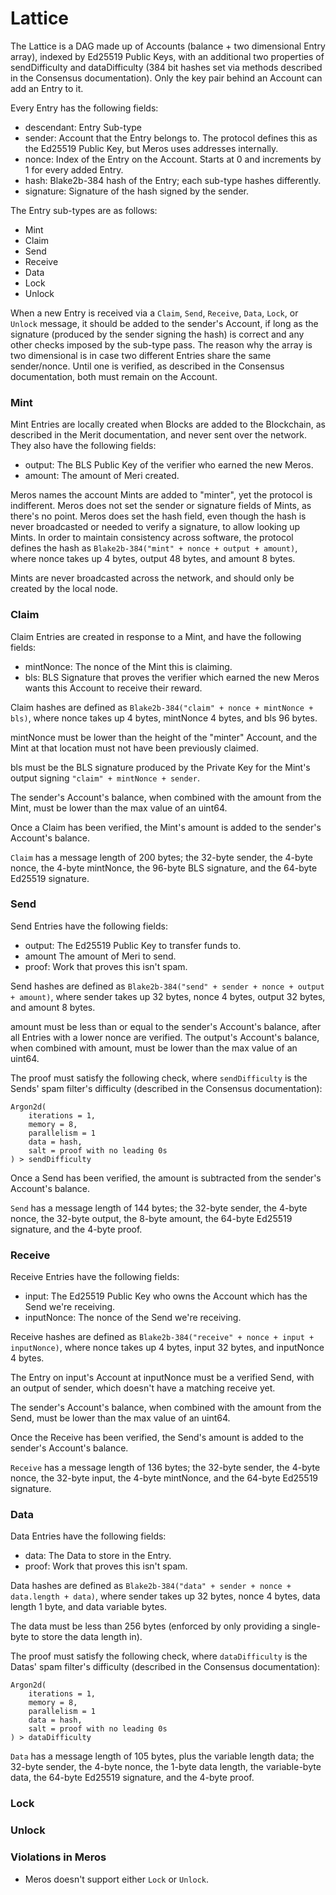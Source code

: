 # Lattice

The Lattice is a DAG made up of Accounts (balance + two dimensional Entry array), indexed by Ed25519 Public Keys, with an additional two properties of sendDifficulty and dataDifficulty (384 bit hashes set via methods described in the Consensus documentation). Only the key pair behind an Account can add an Entry to it.

Every Entry has the following fields:

- descendant: Entry Sub-type
- sender: Account that the Entry belongs to. The protocol defines this as the Ed25519 Public Key, but Meros uses addresses internally.
- nonce: Index of the Entry on the Account. Starts at 0 and increments by 1 for every added Entry.
- hash: Blake2b-384 hash of the Entry; each sub-type hashes differently.
- signature: Signature of the hash signed by the sender.

The Entry sub-types are as follows:

- Mint
- Claim
- Send
- Receive
- Data
- Lock
- Unlock

When a new Entry is received via a `Claim`, `Send`, `Receive`, `Data`, `Lock`, or `Unlock` message, it should be added to the sender's Account, if long as the signature (produced by the sender signing the hash) is correct and any other checks imposed by the sub-type pass. The reason why the array is two dimensional is in case two different Entries share the same sender/nonce. Until one is verified, as described in the Consensus documentation, both must remain on the Account.

### Mint

Mint Entries are locally created when Blocks are added to the Blockchain, as described in the Merit documentation, and never sent over the network. They also have the following fields:

- output: The BLS Public Key of the verifier who earned the new Meros.
- amount: The amount of Meri created.

Meros names the account Mints are added to "minter", yet the protocol is indifferent. Meros does not set the sender or signature fields of Mints, as there's no point. Meros does set the hash field, even though the hash is never broadcasted or needed to verify a signature, to allow looking up Mints. In order to maintain consistency across software, the protocol defines the hash as `Blake2b-384("mint" + nonce + output + amount)`, where nonce takes up 4 bytes, output 48 bytes, and amount 8 bytes.

Mints are never broadcasted across the network, and should only be created by the local node.

### Claim

Claim Entries are created in response to a Mint, and have the following fields:

- mintNonce: The nonce of the Mint this is claiming.
- bls: BLS Signature that proves the verifier which earned the new Meros wants this Account to receive their reward.

Claim hashes are defined as `Blake2b-384("claim" + nonce + mintNonce + bls)`, where nonce takes up 4 bytes, mintNonce 4 bytes, and bls 96 bytes.

mintNonce must be lower than the height of the "minter" Account, and the Mint at that location must not have been previously claimed.

bls must be the BLS signature produced by the Private Key for the Mint's output signing `"claim" + mintNonce + sender`.

The sender's Account's balance, when combined with the amount from the Mint, must be lower than the max value of an uint64.

Once a Claim has been verified, the Mint's amount is added to the sender's Account's balance.

`Claim` has a message length of 200 bytes; the 32-byte sender, the 4-byte nonce, the 4-byte mintNonce, the 96-byte BLS signature, and the 64-byte Ed25519 signature.

### Send

Send Entries have the following fields:

- output: The Ed25519 Public Key to transfer funds to.
- amount The amount of Meri to send.
- proof: Work that proves this isn't spam.

Send hashes are defined as `Blake2b-384("send" + sender + nonce + output + amount)`, where sender takes up 32 bytes, nonce 4 bytes, output 32 bytes, and amount 8 bytes.

amount must be less than or equal to the sender's Account's balance, after all Entries with a lower nonce are verified. The output's Account's balance, when combined with amount, must be lower than the max value of an uint64.

The proof must satisfy the following check, where `sendDifficulty` is the Sends' spam filter's difficulty (described in the Consensus documentation):

```
Argon2d(
    iterations = 1,
    memory = 8,
    parallelism = 1
    data = hash,
    salt = proof with no leading 0s
) > sendDifficulty
```

Once a Send has been verified, the amount is subtracted from the sender's Account's balance.

`Send` has a message length of 144 bytes; the 32-byte sender, the 4-byte nonce, the 32-byte output, the 8-byte amount, the 64-byte Ed25519 signature, and the 4-byte proof.

### Receive

Receive Entries have the following fields:

- input: The Ed25519 Public Key who owns the Account which has the Send we're receiving.
- inputNonce: The nonce of the Send we're receiving.

Receive hashes are defined as `Blake2b-384("receive" + nonce + input + inputNonce)`, where nonce takes up 4 bytes, input 32 bytes, and inputNonce 4 bytes.

The Entry on input's Account at inputNonce must be a verified Send, with an output of sender, which doesn't have a matching receive yet.

The sender's Account's balance, when combined with the amount from the Send, must be lower than the max value of an uint64.

Once the Receive has been verified, the Send's amount is added to the sender's Account's balance.

`Receive` has a message length of 136 bytes; the 32-byte sender, the 4-byte nonce, the 32-byte input, the 4-byte mintNonce, and the 64-byte Ed25519 signature.

### Data

Data Entries have the following fields:

- data: The Data to store in the Entry.
- proof: Work that proves this isn't spam.

Data hashes are defined as `Blake2b-384("data" + sender + nonce + data.length + data)`, where sender takes up 32 bytes, nonce 4 bytes, data length 1 byte, and data variable bytes.

The data must be less than 256 bytes (enforced by only providing a single-byte to store the data length in).

The proof must satisfy the following check, where `dataDifficulty` is the Datas' spam filter's difficulty (described in the Consensus documentation):

```
Argon2d(
    iterations = 1,
    memory = 8,
    parallelism = 1
    data = hash,
    salt = proof with no leading 0s
) > dataDifficulty
```

`Data` has a message length of 105 bytes, plus the variable length data; the 32-byte sender, the 4-byte nonce, the 1-byte data length, the variable-byte data, the 64-byte Ed25519 signature, and the 4-byte proof.

### Lock

### Unlock

### Violations in Meros

- Meros doesn't support either `Lock` or `Unlock`.

